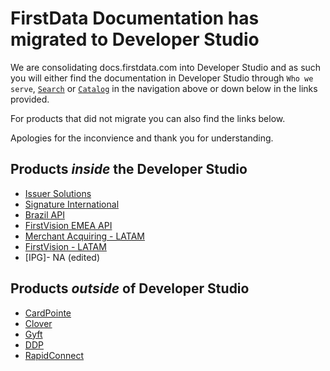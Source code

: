 # FirstData Documentation has migrated to Developer Studio

We are consolidating docs.firstdata.com into Developer Studio and as such you will either find the documentation in Developer Studio through `Who we serve`, [`Search`](/search) or [`Catalog`](/api) in the navigation above or down below in the links provided.

For products that did not migrate you can also find the links below.

Apologies for the inconvience and thank you for understanding.

## Products *inside* the Developer Studio

- [Issuer Solutions](/product/IssuerSolutions)
- [Signature International](/product/SignatureInternational)
- [Brazil API](/product/BrazilAPI)
- [FirstVision EMEA API](/product/FirstVisionEMEA)
- [Merchant Acquiring - LATAM](/product/MerchantAcquiringLATAM)
- [FirstVision - LATAM](/product/FirstVisionLATAM) 
- [IPG]- NA (edited) 

## Products *outside* of Developer Studio

- [CardPointe](https://developer.cardpointe.com/)
- [Clover](https://docs.clover.com/docs)
- [Gyft](https://business.gyft.com/developers/)
- [DDP](http://https://docs.firstdata.com/org/gateway)
- [RapidConnect](https://www.rapidconnect.com)
